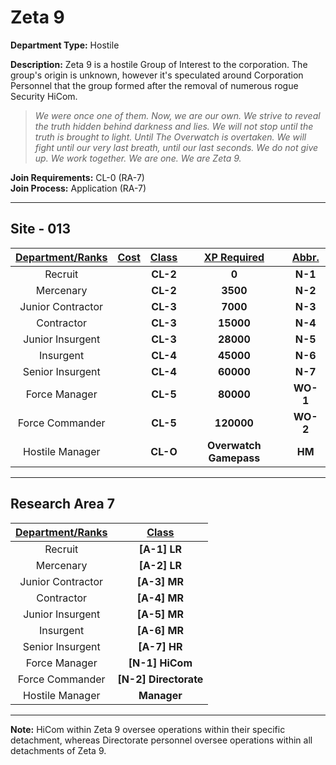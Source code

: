 # Zeta 9

**Department Type:** Hostile

**Description:** Zeta 9 is a hostile Group of Interest to the corporation. The group's origin is unknown, however it's speculated around Corporation Personnel that the group formed after the removal of numerous rogue Security HiCom.

> *We were once one of them. Now, we are our own. We strive to reveal the truth hidden behind darkness and lies. We will not stop until the truth is brought to light. Until The Overwatch is overtaken. We will fight until our very last breath, until our last seconds. We do not give up. We work together. We are one. We are Zeta 9.*

**Join Requirements:** CL-0 (RA-7)  
**Join Process:** Application (RA-7)

---

## Site - 013

| **<ins>Department/Ranks</ins>** | **<ins>Cost</ins>** | **<ins>Class</ins>** | **<ins>XP Required</ins>** | **<ins>Abbr.</ins>** |
|:---:|:---:|:---:|:---:|:---:|
| Recruit |  | **CL-2** | **0** | **N-1** |
| Mercenary |  | **CL-2** | **3500** | **N-2** |
| Junior Contractor |  | **CL-3** | **7000** | **N-3** |
| Contractor |  | **CL-3** | **15000** | **N-4** |
| Junior Insurgent |  | **CL-3** | **28000** | **N-5** |
| Insurgent |  | **CL-4** | **45000** | **N-6** |
| Senior Insurgent |  | **CL-4** | **60000** | **N-7** |
| Force Manager |  | **CL-5** | **80000** | **WO-1** |
| Force Commander |  | **CL-5** | **120000** | **WO-2** |
| Hostile Manager |  | **CL-O** | **Overwatch Gamepass** | **HM** |

---

## Research Area 7
| **<ins>Department/Ranks</ins>** | **<ins>Class</ins>** |
|:---:|:---:|
| Recruit | **[A-1] LR** |
| Mercenary | **[A-2] LR** |
| Junior Contractor | **[A-3] MR** |
| Contractor | **[A-4] MR** |
| Junior Insurgent | **[A-5] MR** |
| Insurgent | **[A-6] MR** |
| Senior Insurgent | **[A-7] HR** |
| Force Manager | **[N-1] HiCom** |
| Force Commander | **[N-2] Directorate** |
| Hostile Manager | **Manager** |

---

**Note:** HiCom within Zeta 9 oversee operations within their specific detachment, whereas Directorate personnel oversee operations within all detachments of Zeta 9.